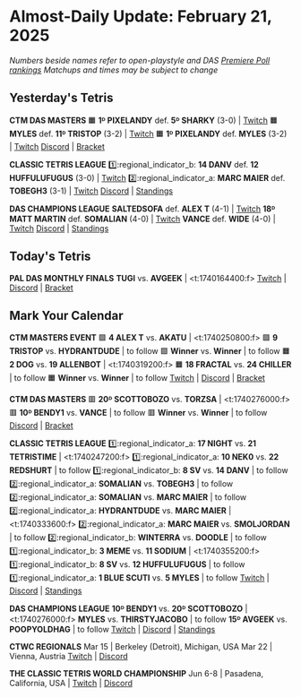 # Almost-Daily Update: February 21, 2025
*Numbers beside names refer to open-playstyle and DAS [Premiere Poll rankings](https://docs.google.com/document/d/1ddYqLQp5AIR3b6RwN9SxUg1Qr8MOmR-SgrhLkjXcQxY/edit?tab=t.0)*
*Matchups and times may be subject to change*

## Yesterday's Tetris
**CTM DAS MASTERS**
:orange_square:  **1ᴰ PIXELANDY** def. **5ᴰ SHARKY** (3-0)  |  [Twitch](https://www.twitch.tv/videos/2386745535?t=00h31m02s)
:orange_square:  **MYLES** def. **11ᴰ TRISTOP** (3-2)  |  [Twitch](https://www.twitch.tv/videos/2386745535?t=01h17m41s)
:orange_square:  **1ᴰ PIXELANDY** def. **MYLES** (3-2)  |  [Twitch](https://www.twitch.tv/videos/2386745535?t=01h59m53s)
[Discord](https://go.ctm.gg/discord)  |  [Bracket](https://go.ctm.gg/event/ctm-das-masters-february-2025/das-masters/)

**CLASSIC TETRIS LEAGUE**
:one::regional_indicator_b:  **14 DANV** def. **12 HUFFULUFUGUS** (3-0)  |  [Twitch](https://www.twitch.tv/videos/2386619724?t=00h09m46s)
:two::regional_indicator_a:  **MARC MAIER** def. **TOBEGH3** (3-1)  |  [Twitch](https://www.twitch.tv/videos/2386619724?t=00h53m47s)
[Discord](https://tinyurl.com/classictetrisleague)  |  [Standings](https://ctlscoreboard.herokuapp.com)

**DAS CHAMPIONS LEAGUE**
**SALTEDSOFA** def. **ALEX T** (4-1)  |  [Twitch](https://www.twitch.tv/videos/2386813846?t=00h08m56s)
**18ᴰ MATT MARTIN** def. **SOMALIAN** (4-0)  |  [Twitch](https://www.twitch.tv/videos/2386813846?t=01h05m37s)
**VANCE** def. **WIDE** (4-0)  |  [Twitch](https://www.twitch.tv/videos/2386813846?t=01h37m12s)
[Discord](https://tinyurl.com/dcltetris)  |  [Standings](https://docs.google.com/spreadsheets/d/1nEN0MAbueG36UDkpfUsPZEmAMuKif6IcLAmJ8iZhCe8/edit?gid=810776162#gid=810776162)

## Today's Tetris
**PAL DAS MONTHLY FINALS**
**TUGI** vs. **AVGEEK**  |  <t:1740164400:f>
[Twitch](https://www.twitch.tv/paldastetris) | [Discord](https://discord.gg/BKSPJADQpP) | [Bracket](https://docs.google.com/spreadsheets/d/1oF0V9P0V-fg2Ty0fTM2XouEc6NQepdu_Kcxd42-N-bI/edit?gid=704148346#gid=704148346)

## Mark Your Calendar
**CTM MASTERS EVENT**
:green_square:  **4 ALEX T** vs. **AKATU**  |  <t:1740250800:f>
:green_square:  **9 TRISTOP** vs. **HYDRANTDUDE**  |  to follow
:green_square:  **Winner** vs. **Winner**  |  to follow
:orange_square:  **2 DOG** vs. **19 ALLENBOT**  |  <t:1740319200:f>
:orange_square:  **18 FRACTAL** vs. **24 CHILLER**  |  to follow
:orange_square:  **Winner** vs. **Winner**  |  to follow
[Twitch](https://twitch.tv/monthlytetris)  |  [Discord](https://go.ctm.gg/event/ctm-february-2025/masters-event/)  |  [Bracket](https://go.ctm.gg/event/ctm-february-2025/masters-event/)

**CTM DAS MASTERS**
:red_square:  **20ᴰ SCOTTOBOZO** vs. **TORZSA**  |  <t:1740276000:f>
:red_square:  **10ᴰ BENDY1** vs. **VANCE**  |  to follow
:red_square:  **Winner** vs. **Winner**  |  to follow
[Discord](https://go.ctm.gg/discord)  |  [Bracket](https://go.ctm.gg/event/ctm-das-masters-february-2025/das-masters/)

**CLASSIC TETRIS LEAGUE**
:one::regional_indicator_a:  **17 NIGHT** vs. **21 TETRISTIME**  |  <t:1740247200:f>
:one::regional_indicator_a:  **10 NEK0** vs. **22 REDSHURT**  |  to follow
:one::regional_indicator_b:  **8 SV** vs. **14 DANV**  |  to follow
:two::regional_indicator_a:  **SOMALIAN** vs. **TOBEGH3**  |  to follow
:two::regional_indicator_a:  **SOMALIAN** vs. **MARC MAIER**  |  to follow
:two::regional_indicator_a:  **HYDRANTDUDE** vs. **MARC MAIER**  |  <t:1740333600:f>
:two::regional_indicator_a:  **MARC MAIER** vs. **SMOLJORDAN**  |  to follow
:two::regional_indicator_b:  **WINTERRA** vs. **DOODLE**  |  to follow
:one::regional_indicator_b:  **3 MEME** vs. **11 SODIUM**  |  <t:1740355200:f>
:one::regional_indicator_b:  **8 SV** vs. **12 HUFFULUFUGUS**  |  to follow
:one::regional_indicator_a:  **1 BLUE SCUTI** vs. **5 MYLES**  |  to follow
[Twitch](https://twitch.tv/classictetrisleague)  |  [Discord](https://tinyurl.com/classictetrisleague)  |  [Standings](https://ctlscoreboard.herokuapp.com)

**DAS CHAMPIONS LEAGUE**
**10ᴰ BENDY1** vs. **20ᴰ SCOTTOBOZO**  |  <t:1740276000:f>
**MYLES** vs. **THIRSTYJACOBO**  |  to follow
**15ᴰ AVGEEK** vs. **POOPYOLDHAG**  |  to follow
[Twitch](https://twitch.tv/dastetris)  |  [Discord](https://tinyurl.com/dcltetris)  |  [Standings](https://docs.google.com/spreadsheets/d/1nEN0MAbueG36UDkpfUsPZEmAMuKif6IcLAmJ8iZhCe8/edit?gid=810776162#gid=810776162)

**CTWC REGIONALS**
Mar 15  |  Berkeley (Detroit), Michigan, USA
Mar 22  |  Vienna, Austria
[Twitch](https://www.twitch.tv/classictetris)  |  [Discord](https://tinyurl.com/ctwcdiscord)

**THE CLASSIC TETRIS WORLD CHAMPIONSHIP**
Jun 6-8  |  Pasadena, California, USA  |  [Twitch](https://www.twitch.tv/classictetris)  |  [Discord](https://tinyurl.com/ctwcdiscord)